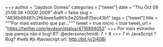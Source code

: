 
+++
author = "Jaydson Gomes"
categories = ["tweet"]
date = "Thu Oct 08 21:06:36 +0000 2009"
draft = false
slug = "4836b68487c2f64eee5a661c5e205bdf25ec43b1"
tags = ["tweet"]
title = """Por mais estranho que par..."""
tweet = true
micro = true
tweet_url = "https://twitter.com/jaydson/status/4716994052"
+++
Por mais estranho que pareça não é bug! RT: @edersonschmidt: 7 + 8 === 7 in JavaScript ? Bug? #web #js #javascript url: http://bit.ly/2j40Bj
